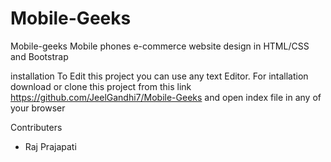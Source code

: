 # Mobile-Geeks

Mobile-geeks
Mobile phones e-commerce website design in HTML/CSS and Bootstrap

installation
To Edit this project you can use any text Editor. For intallation download or clone this project from this link https://github.com/JeelGandhi7/Mobile-Geeks and open index file in any of your browser

Contributers
- Raj Prajapati 

